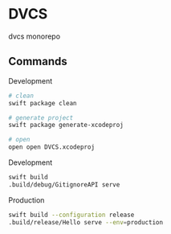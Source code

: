 # DVCS
dvcs monorepo


## Commands

Development

```sh
# clean
swift package clean

# generate project
swift package generate-xcodeproj

# open
open open DVCS.xcodeproj
```

Development

```sh
swift build
.build/debug/GitignoreAPI serve
```

Production

```sh
swift build --configuration release
.build/release/Hello serve --env=production
```
